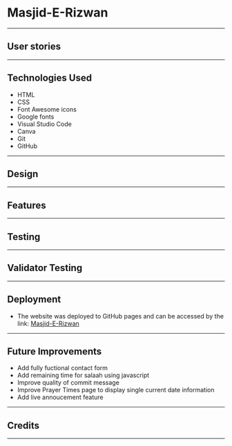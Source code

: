 # Masjid-E-Rizwan
---
## User stories
---
## Technologies Used

- HTML
- CSS
- Font Awesome icons
- Google fonts
- Visual Studio Code
- Canva
- Git
- GitHub

---
## Design
---
## Features
---
## Testing
---
## Validator Testing
---
## Deployment

- The website was deployed to GitHub pages and can be accessed by the link: [Masjid-E-Rizwan](https://github.com/Hussain-Naik/PP1-Masjid-E-Rizwan)

---
## Future Improvements

- Add fully fuctional contact form
- Add remaining time for salaah using javascript
- Improve quality of commit message
- Improve Prayer Times page to display single current date information
- Add live annoucement feature

---
## Credits
---